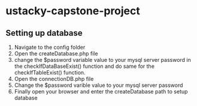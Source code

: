 # ustacky-capstone-project
## Setting up database
1. Navigate to the config folder
2. Open the createDatabase.php file
3. change the $password variable value to your mysql server password in the checkIfDataBaseExist() function and do same for the checkIfTableExist() function.
4. Open the connectionDB.php file
5. Change the $password varible value to your mysql server password
6. Finally open your browser and enter the createDatabase path to setup database
